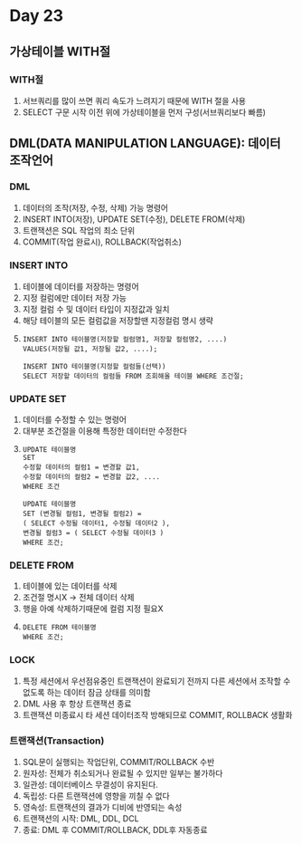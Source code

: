 # Day 23
## 가상테이블 WITH절
### WITH절
1. 서브쿼리를 많이 쓰면 쿼리 속도가 느려지기 때문에 WITH 절을 사용
2. SELECT 구문 시작 이전 위에 가상테이블을 먼저 구성(서브쿼리보다 빠름)

## DML(DATA MANIPULATION LANGUAGE): 데이터 조작언어
### DML
1. 데이터의 조작(저장, 수정, 삭제) 가능 명령어
2. INSERT INTO(저장), UPDATE SET(수정), DELETE FROM(삭제)
3. 트랜잭션은 SQL 작업의 최소 단위
4. COMMIT(작업 완료시), ROLLBACK(작업취소)

### INSERT INTO
1. 테이블에 데이터를 저장하는 명령어
2. 지정 컬럼에만 데이터 저장 가능
3. 지정 컬럼 수 및 데이터 타입이 지정값과 일치
4. 해당 테이블의 모든 컬럼값을 저장할땐 지정컬럼 명시 생략
5. ```
   INSERT INTO 테이블명(저장할 컬럼명1, 저장할 컬럼명2, ....)
   VALUES(저장될 값1, 저장될 값2, ....);
   
   INSERT INTO 테이블명(지정할 컬럼들(선택)) 
   SELECT 저장할 데이터의 컬럼들 FROM 조회해올 테이블 WHERE 조건절;
   ```

### UPDATE SET
1. 데이터를 수정할 수 있는 명령어
2. 대부분 조건절을 이용해 특정한 데이터만 수정한다
3. ```
   UPDATE 테이블명
   SET
   수정할 데이터의 컬럼1 = 변경할 값1,
   수정할 데이터의 컬럼2 = 변경할 값2, ....
   WHERE 조건

   UPDATE 테이블명
   SET (변경될 컬럼1, 변경될 컬럼2) =
   ( SELECT 수정될 데이터1, 수정될 데이터2 ),
   변경될 컬럼3 = ( SELECT 수정될 데이터3 )
   WHERE 조건;
   ```

### DELETE FROM
1. 테이블에 있는 데이터를 삭제
2. 조건절 명시X -> 전체 데이터 삭제
3. 행을 아예 삭제하기때문에 컬럼 지정 필요X
4. ```
   DELETE FROM 테이블명
   WHERE 조건;
   ```

### LOCK
1. 특정 세션에서 우선점유중인 트랜잭션이 완료되기 전까지 다른 세션에서 조작할 수 없도록 하는 데이터 잠금 상태를 의미함
2. DML 사용 후 항상 트랜잭션 종료
3. 트랜잭션 미종료시 타 세션 데이터조작 방해되므로 COMMIT, ROLLBACK 생활화

### 트랜잭션(Transaction)
1. SQL문이 실행되는 작업단위, COMMIT/ROLLBACK 수반
2. 원자성: 전체가 취소되거나 완료될 수 있지만 일부는 불가하다
3. 일관성: 데이터베이스 무결성이 유지된다.
4. 독립성: 다른 트랜잭션에 영향을 끼칠 수 없다
5. 영속성: 트랜잭션의 결과가 디비에 반영되는 속성
6. 트랜잭션의 시작: DML, DDL, DCL
7. 종료: DML 후 COMMIT/ROLLBACK, DDL후 자동종료



